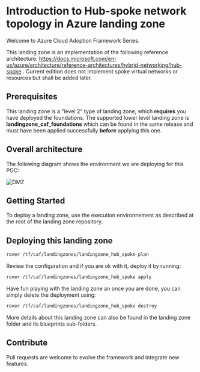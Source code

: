# Introduction to Hub-spoke network topology in Azure landing zone

Welcome to Azure Cloud Adoption Framework Series.

This landing zone is an implementation of the following reference architecture: <https://docs.microsoft.com/en-us/azure/architecture/reference-architectures/hybrid-networking/hub-spoke>
. Current edition does not implement spoke virtual networks or resources but shall be added later.

## Prerequisites

This landing zone is a "level 2" type of landing zone, which **requires** you have deployed  the foundations. The supported lower level landing zone is **landingzone_caf_foundations** which can be found in the same release and must have been applied successfully **before** applying this one.

## Overall architecture

The following diagram shows the environment we are deploying for this POC:

![DMZ](../../_pictures/hub_spoke/hybrid-network-hub-spoke.png)

## Getting Started

To deploy a landing zone, use the execution environnement as described at the root of the landing zone repository.

## Deploying this landing zone

```bash
rover /tf/caf/landingzones/landingzone_hub_spoke plan
```

Review the configuration and if you are ok with it, deploy it by running:

```bash
rover /tf/caf/landingzones/landingzone_hub_spoke apply
```

Have fun playing with the landing zone an once you are done, you can simply delete the deployment using:

```bash
rover /tf/caf/landingzones/landingzone_hub_spoke destroy
```

More details about this landing zone can also be found in the landing zone folder and its blueprints sub-folders.

## Contribute

Pull requests are welcome to evolve the framework and integrate new features.
